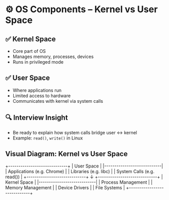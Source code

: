 # ⚙️ OS Components – Kernel vs User Space

## ✅ Kernel Space
- Core part of OS
- Manages memory, processes, devices
- Runs in privileged mode

## ✅ User Space
- Where applications run
- Limited access to hardware
- Communicates with kernel via system calls

## 🔍 Interview Insight
- Be ready to explain how system calls bridge user ↔ kernel
- Example: `read()`, `write()` in Linux

## Visual Diagram: Kernel vs User Space

+-----------------------------+
|        User Space          |
|----------------------------|
| Applications (e.g. Chrome) |
| Libraries (e.g. libc)      |
| System Calls (e.g. read()) |
+-----------------------------+
            ↓
+-----------------------------+
|        Kernel Space         |
|----------------------------|
| Process Management          |
| Memory Management           |
| Device Drivers              |
| File Systems                |
+-----------------------------+

